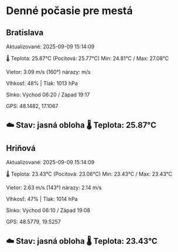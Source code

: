 ﻿# Denné počasie pre mestá

## Bratislava
Aktualizované: 2025-09-09 15:14:09

🌡️ Teplota: 25.87°C 
(Pocitová: 25.77°C)
Min: 24.81°C / Max: 27.08°C

Vietor: 3.09 m/s    (160°) 
nárazy:  m/s

Vlhkosť: 48% | Tlak: 1013 hPa

Slnko: Východ 06:20 / Západ 19:17

GPS: 48.1482, 17.1067

☁️ Stav: jasná obloha        🌡️ Teplota: 25.87°C
---

## Hriňová
Aktualizované: 2025-09-09 15:14:09

🌡️ Teplota: 23.43°C 
(Pocitová: 23.06°C)
Min: 23.43°C / Max: 23.43°C

Vietor: 2.63 m/s (143°)
nárazy: 2.14 m/s

Vlhkosť: 47% | Tlak: 1014 hPa

Slnko: Východ 06:10 / Západ 19:08

GPS: 48.5779, 19.5257

☁️ Stav: jasná obloha        🌡️ Teplota: 23.43°C
---
